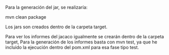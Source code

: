 Para la generación del jar, se realizaría:

mvn clean package

Los jars son creados dentro de la carpeta target.

Para ver los informes del jacaco igualmente se crearán dentro de la carpeta target,
Para la generación de los informes basta con mvn test, ya que he incluido la ejecución
dentro del pom.xml para esa fase tipo test.
